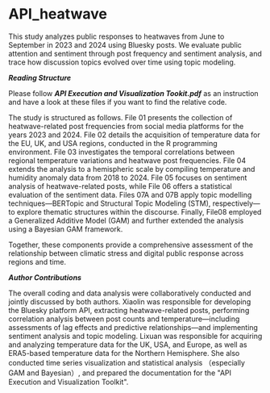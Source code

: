 # API_heatwave

This study analyzes public responses to heatwaves from June to September in 2023 and 2024 using Bluesky posts. We evaluate public attention and sentiment through post frequency and sentiment analysis, and trace how discussion topics evolved over time using topic modeling.


**_Reading Structure_**

Please follow **_API Execution and Visualization Tookit.pdf_** as an instruction and have a look at these files if you want to find the relative code.

The study is structured as follows. File 01 presents the collection of heatwave-related post frequencies from social media platforms for the years 2023 and 2024. File 02 details the acquisition of temperature data for the EU, UK, and USA regions, conducted in the R programming environment. File 03 investigates the temporal correlations between regional temperature variations and heatwave post frequencies. File 04 extends the analysis to a hemispheric scale by compiling temperature and humidity anomaly data from 2018 to 2024. File 05 focuses on sentiment analysis of heatwave-related posts, while File 06 offers a statistical evaluation of the sentiment data. Files 07A and 07B apply topic modelling techniques—BERTopic and Structural Topic Modeling (STM), respectively—to explore thematic structures within the discourse. Finally, File08 employed a Generalized Additive Model (GAM) and further extended the analysis using a Bayesian GAM framework.

Together, these components provide a comprehensive assessment of the relationship between climatic stress and digital public response across regions and time.




**_Author Contributions_**

The overall coding and data analysis were collaboratively conducted and jointly discussed by both authors. Xiaolin was responsible for developing the Bluesky platform API, extracting heatwave-related posts, performing correlation analysis between post counts and temperature—including assessments of lag effects and predictive relationships—and implementing sentiment analysis and topic modeling. Lixuan was responsible for acquiring and analyzing temperature data for the UK, USA, and Europe, as well as ERA5-based temperature data for the Northern Hemisphere. She also conducted time series visualization and statistical analysis （especially GAM and Bayesian）, and prepared the documentation for the "API Execution and Visualization Toolkit".
